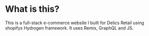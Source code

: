 # What is this?

This is a full-stack e-commerce website I built for Delics Retail using shopifys Hydrogen framework. It uses Remix, GraphQL and JS. 
